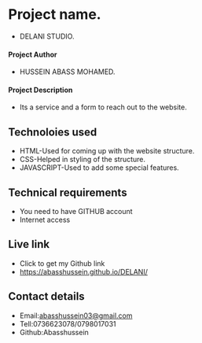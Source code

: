 # Project name.
- DELANI STUDIO.
#### Project Author
- HUSSEIN ABASS MOHAMED.
#### Project Description
- Its a service and a form to reach out to the website.
## Technoloies used
- HTML-Used for coming up with the website structure.
- CSS-Helped in styling of the structure.
- JAVASCRIPT-Used to add some special features.
## Technical requirements
* You need to have GITHUB account
* Internet access
## Live link
- Click to get my Github link
- https://abasshussein.github.io/DELANI/
## Contact details
- Email:abasshussein03@gmail.com
- Tell:0736623078/0798017031
- Github:Abasshussein